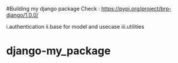 #Building my django package
Check : https://pypi.org/project/brp-django/1.0.0/

i.authentication 
ii.base for model and usecase
iii.utilities


# django-my_package